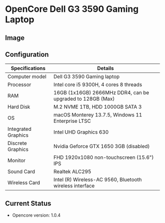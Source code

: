 # OpenCore Dell G3 3590 Gaming Laptop

## Image



## Configuration

| Specifications | Details                                                  |
| ------------------- | ------------------------------------------- |
| Computer model      | Dell G3 3590 Gaming laptop      |
| Processor           | Intel core i5 9300H, 4 cores 8 threads |
| RAM                 | 16GB (1x16GB) 2666MHz DDR4, can be upgraded to 128GB (Max) |
| Hard Disk           | M.2 NVME 1TB, HDD 1000GB SATA 3|
| OS                  | macOS Monterey 13.7.5, Windows 11 Enterprise LTSC|
| Integrated Graphics | Intel UHD Graphics 630 |
| Discrete Graphics   | Nvidia Geforce GTX 1650 3GB (disabled)|
| Monitor             | FHD 1920x1080 non-touchscreen (15.6") IPS|
| Sound Card          | Realtek ALC295 |
| Wireless Card       | Intel (R) Wireless-AC 9560, Bluetooth wireless interface |

## Current Status

- Opencore version: 1.0.4

